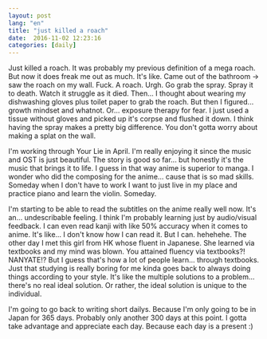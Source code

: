 ```yaml
---
layout: post
lang: "en"
title: "just killed a roach"
date:  2016-11-02 12:23:16
categories: [daily]
---
```

Just killed a roach. It was probably my previous definition of a mega roach. But now it does freak me out as much. It's like. Came out of the bathroom -> saw the roach on my wall. Fuck. A roach. Urgh. Go grab the spray. Spray it to death. Watch it struggle as it died. Then... I thought about wearing my dishwashing gloves plus toilet paper to grab the roach. But then I figured... growth mindset and whatnot. Or... exposure therapy for fear. I just used a tissue without gloves and picked up it's corpse and flushed it down. I think having the spray makes a pretty big difference. You don't gotta worry about making a splat on the wall.

I'm working through Your Lie in April. I'm really enjoying it since the music and OST is just beautiful. The story is good so far... but honestly it's the music that brings it to life. I guess in that way anime is superior to manga. I wonder who did the composing for the anime... cause that is so mad skills. Someday when I don't have to work I want to just live in my place and practice piano and learn the violin. Someday.

I'm starting to be able to read the subtitles on the anime really well now. It's an... undescribable feeling. I think I'm probably learning just by audio/visual feedback. I can even read kanji with like 50% accuracy when it comes to anime. It's like... I don't know how I can read it. But I can. hehehehe. The other day I met this girl from HK whose fluent in Japanese. She learned via textbooks and my mind was blown. You attained fluency via textbooks?! NANYATE!? But I guess that's how a lot of people learn... through textbooks. Just that studying is really boring for me kinda goes back to always doing things according to your style. It's like the multiple solutions to a problem... there's no real ideal solution. Or rather, the ideal solution is unique to the individual.

I'm going to go back to writing short dailys. Because I'm only going to be in Japan for 365 days. Probably only another 300 days at this point. I gotta take advantage and appreciate each day. Because each day is a present :)

